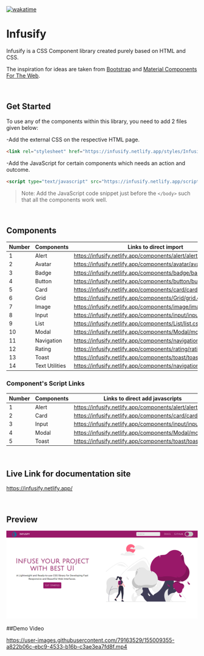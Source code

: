 [![wakatime](https://wakatime.com/badge/user/96974b03-e435-4d4d-89a2-486553721b5a/project/e6e649bb-ef32-4163-a17f-12de2b661864.svg)](https://wakatime.com/badge/user/96974b03-e435-4d4d-89a2-486553721b5a/project/e6e649bb-ef32-4163-a17f-12de2b661864)
# Infusify
Infusify is a CSS Component library created purely based on HTML and CSS. 

The inspiration for ideas are taken from [Bootstrap](https://getbootstrap.com/) and [Material Components For The Web](https://material-components.github.io/material-components-web-catalog/#/component/card?type=basicIcons).

<br />

## Get Started
To use any of the components within this library, you need to add 2 files given below:

-Add the external CSS on the respective HTML page.
```html
<link rel="stylesheet" href="https://infusify.netlify.app/styles/Infusify.css"> 
```
-Add the JavaScript for certain components which needs an action and outcome.
```html
<script type="text/javascript" src="https://infusify.netlify.app/scripts/InfusifyJS.js"></script>
```
>Note: Add the JavaScript code snippet just before the `</body>` such that all the components work well.

<br />

## Components
 | Number | Components     | Links to direct import                                             |
 |--------|----------------|--------------------------------------------------------------------|
 | 1      | Alert          | https://infusify.netlify.app/components/alert/alert.css            |
 | 2      | Avatar         | https://infusify.netlify.app/components/avatar/avatar.css          |
 | 3      | Badge          | https://infusify.netlify.app/components/badge/badge.css            |
 | 4      | Button         | https://infusify.netlify.app/components/button/button.css          |
 | 5      | Card           | https://infusify.netlify.app/components/card/card.css              |
 | 6      | Grid           | https://infusify.netlify.app/components/Grid/grid.css              |
 | 7      | Image          | https://infusify.netlify.app/components/image/image.css            |
 | 8      | Input          | https://infusify.netlify.app/components/input/input.css            |
 | 9      | List           | https://infusify.netlify.app/components/List/list.css              |
 | 10     | Modal          | https://infusify.netlify.app/components/Modal/modal.css            |
 | 11     | Navigation     | https://infusify.netlify.app/components/navigation/navigation.css  |
 | 12     | Rating         | https://infusify.netlify.app/components/rating/rating.css          |
 | 13     | Toast          | https://infusify.netlify.app/components/toast/toast.css            |
 | 14     | Text Utilities | https://infusify.netlify.app/components/navigation/navigation.css  |
 
 ### Component's Script Links
 | Number | Components     | Links to direct add javascripts                           |
 |--------|----------------|-----------------------------------------------------------|
 | 1      | Alert          | https://infusify.netlify.app/components/alert/alert.js    |
 | 2      | Card           | https://infusify.netlify.app/components/card/card.js      |
 | 3      | Input          | https://infusify.netlify.app/components/input/input.js    |
 | 4      | Modal          | https://infusify.netlify.app/components/Modal/modal.js    |
 | 5      | Toast          | https://infusify.netlify.app/components/toast/toast.js    |
 

<br />

## Live Link for documentation site
https://infusify.netlify.app/

<br />

## Preview
![Desktop View](Images/infusify.PNG)

##Demo Video

https://user-images.githubusercontent.com/79163529/155009355-a822b06c-ebc9-4533-b16b-c3ae3ea7fd8f.mp4



